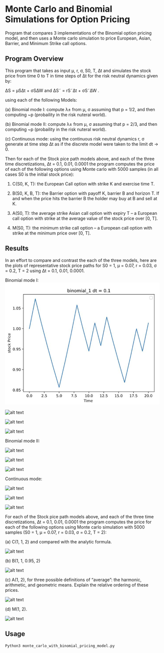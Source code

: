 # Monte Carlo and Binomial Simulations for Option Pricing
Program that compares 3 implementations of the Binomial option pricing model, and then uses a Monte carlo simulation to price European, Asian, Barrier, and Minimum Strike call options.

## Program Overview 
This program that takes as input µ, r, σ, S0, T, ∆t and simulates the stock price from
time 0 to T in time steps of ∆t for the risk neutral dynamics given by:

∆S = µS∆t + σS∆W    and    ∆S˜ = rS˜∆t + σS˜∆W .

using each of the following Models:

(a) Binomial mode I: compute λ± from µ, σ assuming that p = 1/2, and then computing ~p (probaility in the risk nuteral world).

(b) Binomial mode II: compute λ± from µ, σ assuming that p = 2/3, and then computing ~p (probaility in the risk nuteral world).

(c) Continuous mode: using the continuous risk neutral dynamics r, σ generate at time step ∆t as if the discrete model were taken to the limit dt → 0.

Then for each of the Stock pice path models above, and each of the three time discretizations, ∆t = 0.1, 0.01, 0.0001 the program computes the price of each of the  following options using Monte carlo with 5000 samples (in all cases S0 is the initial stock price):

1. C(S0, K, T): the European Call option with strike K and exercise time T.

2. B(S0, K, B, T): the Barrier option with payoff K, barrier B and horizon T. If and
when the price hits the barrier B the holder may buy at B and sell at K.

3. A(S0, T): the average strike Asian call option with expiry T – a European call option
with strike at the average value of the stock price over [0, T].

4. M(S0, T): the minimum strike call option – a European call option with strike at the
minimum price over [0, T].

## Results

In an effort to compare and contrast the each of the three models, here are the plots of representative stock price paths for S0 = 1, µ = 0.07, r = 0.03, σ = 0.2, T = 2 using ∆t = 0.1, 0.01, 0.0001.

Binomial mode I:
![alt text](https://github.com/JackMansfield2019/OptionPricing/blob/main/jpgs/binomial_1_1.JPG?row=true)

![alt text](https://github.com/[username]/[reponame]/blob/[branch]/image.jpg?raw=true)

![alt text](https://github.com/[username]/[reponame]/blob/[branch]/image.jpg?raw=true)

![alt text](https://github.com/[username]/[reponame]/blob/[branch]/image.jpg?raw=true)

Binomial mode II:

![alt text](https://github.com/[username]/[reponame]/blob/[branch]/image.jpg?raw=true)

![alt text](https://github.com/[username]/[reponame]/blob/[branch]/image.jpg?raw=true)

![alt text](https://github.com/[username]/[reponame]/blob/[branch]/image.jpg?raw=true)

Continuous mode:

![alt text](https://github.com/[username]/[reponame]/blob/[branch]/image.jpg?raw=true)

![alt text](https://github.com/[username]/[reponame]/blob/[branch]/image.jpg?raw=true)

![alt text](https://github.com/[username]/[reponame]/blob/[branch]/image.jpg?raw=true)

For each of the Stock pice path models above, and each of the three time discretizations, ∆t = 0.1, 0.01, 0.0001 the program computes the price for each of the following options using Monte carlo simulation with 5000 samples (S0 = 1, µ = 0.07, r = 0.03, σ = 0.2, T = 2):

(a) C(1, 1, 2) and compared with the analytic formula.

![alt text](https://github.com/[username]/[reponame]/blob/[branch]/image.jpg?raw=true)

(b) B(1, 1, 0.95, 2)

![alt text](https://github.com/[username]/[reponame]/blob/[branch]/image.jpg?raw=true)

(c) A(1, 2), for three possible definitions of “average”: the harmonic, arithmetic,
and geometric means. Explain the relative ordering of these prices.

![alt text](https://github.com/[username]/[reponame]/blob/[branch]/image.jpg?raw=true)

(d) M(1, 2).

![alt text](https://github.com/[username]/[reponame]/blob/[branch]/image.jpg?raw=true)

## Usage

```
Python3 monte_carlo_with_binomial_pricing_model.py
```


